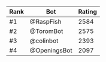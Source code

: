 Rank|Bot|Rating
---|---|---
#1|@RaspFish|2584
#2|@ToromBot|2575
#3|@colinbot|2393
#4|@OpeningsBot|2097
